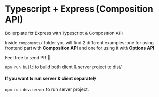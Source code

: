 # Typescript + Express (Composition API)

Boilerplate for Express with Typescript & Composition API

Inside `components/` folder you will find 2 different examples; one for using frontend part with **Composition API** and one for using it with **Options API**

Feel free to send PR :tada:

`npm run build` to build both client & server project to dist/

#### If you want to run server & client separately

`npm run dev:server` to run server project.
